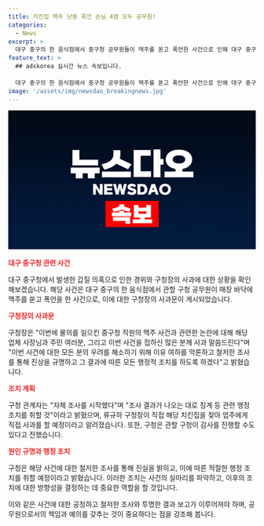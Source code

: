 ```yaml
---
title: 치킨집 맥주 난동 폭언 손님 4명 모두 공무원!
categories:
  - News
excerpt: >
  대구 중구의 한 음식점에서 중구청 공무원들이 맥주를 쏟고 폭언한 사건으로 인해 대구 중구청이 사과문을 게시했다. 구청 관계자는 조사를 시작했으며, 구청장은 해당 치킨집을 찾아 직접 사과할 예정이라고 전했다. 이에 대해 사람들은 중구청의 행정조치와 조사 결과에 대한 기대를 품고 있다. 이러한 사태가 자영업자 온라인 커뮤니티를 통해 알려지면서 논란이 일고 있다. 함께 사건을 폭로한 A씨는 해당 공무원들의 행동으로 인해 속상함을 토로했으며, 이에 대한 대응이 주목받고 있다.
feature_text: >
  ## adskorea 실시간 뉴스 속보입니다.

  대구 중구의 한 음식점에서 중구청 공무원들이 맥주를 쏟고 폭언한 사건으로 인해 대구 중구청이 사과문을 게시했다. 구청 관계자는 조사를 시작했으며, 구청장은 해당 치킨집을 찾아 직접 사과할 예정이라고 전했다. 이에 대해 사람들은 중구청의 행정조치와 조사 결과에 대한 기대를 품고 있다. 이러한 사태가 자영업자 온라인 커뮤니티를 통해 알려지면서 논란이 일고 있다. 함께 사건을 폭로한 A씨는 해당 공무원들의 행동으로 인해 속상함을 토로했으며, 이에 대한 대응이 주목받고 있다.
image: '/assets/img/newsdao_breakingnews.jpg'
---
```


<p><img src="/assets/img/newsdao_breakingnews.jpg" alt="adskorea 속보" /></p>

<p><b><span style="color: #ee2323;">대구 중구청 관련 사건</span></b></p>

<p data-ke-size="size16">대구 중구청에서 발생한 갑질 의혹으로 인한 경위와 구청장의 사과에 대한 상황을 확인해보겠습니다. 해당 사건은 대구 중구의 한 음식점에서 관할 구청 공무원이 매장 바닥에 맥주를 쏟고 폭언을 한 사건으로, 이에 대한 구청장의 사과문이 게시되었습니다.</p>

<p><b><span style="color: #ee2323;">구청장의 사과문</span></b></p>

<p data-ke-size="size16">구청장은 "이번에 물의를 일으킨 중구청 직원의 맥주 사건과 관련한 논란에 대해 해당 업체 사장님과 주민 여러분, 그리고 이번 사건을 접하신 많은 분께 사과 말씀드린다"며 "이번 사건에 대한 모든 분의 우려를 해소하기 위해 이유 여하를 막론하고 철저한 조사를 통해 진상을 규명하고 그 결과에 따른 모든 행정적 조치를 하도록 하겠다"고 밝혔습니다.</p>

<p><b><span style="color: #ee2323;">조치 계획</span></b></p>

<p data-ke-size="size16">구청 관계자는 "자체 조사를 시작했다"며 "조사 결과가 나오는 대로 징계 등 관련 행정조치를 취할 것"이라고 밝혔으며, 류규하 구청장이 직접 해당 치킨집을 찾아 업주에게 직접 사과를 할 예정이라고 알려졌습니다. 또한, 구청은 관할 구청이 감사를 진행할 수도 있다고 전했습니다.</p>

<p><b><span style="color: #ee2323;">원인 규명과 행정 조치</span></b></p>

<p data-ke-size="size16">구청은 해당 사건에 대한 철저한 조사를 통해 진실을 밝히고, 이에 따른 적절한 행정 조치를 취할 예정이라고 밝혔습니다. 이러한 조치는 사건의 실마리를 파악하고, 이후의 조치에 대한 방향성을 결정하는 데 중요한 역할을 할 것입니다.</p>

<p>이와 같은 사건에 대한 공정하고 철저한 조사와 투명한 결과 보고가 이루어져야 하며, 공무원으로서의 책임과 예의를 갖추는 것이 중요하다는 점을 강조해 봅니다.</p>

